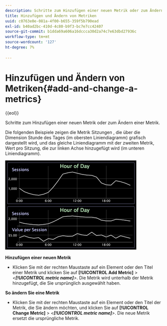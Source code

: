 ```yaml
---
description: Schritte zum Hinzufügen einer neuen Metrik oder zum Ändern einer Metrik.
title: Hinzufügen und Ändern von Metriken
uuid: c0763e0e-081a-4f00-b655-359f5b790ead
exl-id: b40ad2bc-410d-4c80-b9f3-bc7e7cc42407
source-git-commit: b1dda69a606a16dccca30d2a74c7e63dbd27936c
workflow-type: tm+mt
source-wordcount: '127'
ht-degree: 7%

---
```


# Hinzufügen und Ändern von Metriken{#add-and-change-a-metrics}

{{eol}}

Schritte zum Hinzufügen einer neuen Metrik oder zum Ändern einer Metrik.

Die folgenden Beispiele zeigen die Metrik Sitzungen , die über die Dimension Stunde des Tages (im obersten Liniendiagramm) grafisch dargestellt wird, und das gleiche Liniendiagramm mit der zweiten Metrik, Wert pro Sitzung, die zur linken Achse hinzugefügt wird (im unteren Liniendiagramm).

![](assets/vis_Line_AddMetric.png)

**Hinzufügen einer neuen Metrik**

* Klicken Sie mit der rechten Maustaste auf ein Element oder den Titel einer Metrik und klicken Sie auf **[!UICONTROL Add Metric]** > *&lt;**[!UICONTROL metric name]**>*. Die Metrik wird unterhalb der Metrik hinzugefügt, die Sie ursprünglich ausgewählt haben.

**So ändern Sie eine Metrik**

* Klicken Sie mit der rechten Maustaste auf ein Element oder den Titel der Metrik, die Sie ändern möchten, und klicken Sie auf **[!UICONTROL Change Metric]** > *&lt;**[!UICONTROL metric name]**>*. Die neue Metrik ersetzt die ursprüngliche Metrik.

